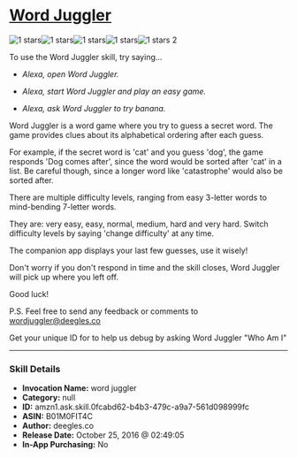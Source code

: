 # [Word Juggler](http://alexa.amazon.com/#skills/amzn1.ask.skill.0fcabd62-b4b3-479c-a9a7-561d098999fc)
![1 stars](../../images/ic_star_black_18dp_1x.png)![1 stars](../../images/ic_star_border_black_18dp_1x.png)![1 stars](../../images/ic_star_border_black_18dp_1x.png)![1 stars](../../images/ic_star_border_black_18dp_1x.png)![1 stars](../../images/ic_star_border_black_18dp_1x.png) 2

To use the Word Juggler skill, try saying...

* *Alexa, open Word Juggler.*

* *Alexa, start Word Juggler and play an easy game.*

* *Alexa, ask Word Juggler to try banana.*

Word Juggler is a word game where you try to guess a secret word. The game provides clues about its alphabetical ordering after each guess.

For example, if the secret word is 'cat' and you guess 'dog', the game responds 'Dog comes after', since the word would be sorted after 'cat' in a list. Be careful though, since a longer word like 'catastrophe' would also be sorted after.

There are multiple difficulty levels, ranging from easy 3-letter words to mind-bending 7-letter words.

They are: very easy, easy, normal, medium, hard and very hard. Switch difficulty levels by saying 'change difficulty' at any time.

The companion app displays your last few guesses, use it wisely!

Don't worry if you don't respond in time and the skill closes, Word Juggler will pick up where you left off. 

Good luck!

P.S. Feel free to send any feedback or comments to wordjuggler@deegles.co 

Get your unique ID for to help us debug by asking Word Juggler "Who Am I"

***

### Skill Details

* **Invocation Name:** word juggler
* **Category:** null
* **ID:** amzn1.ask.skill.0fcabd62-b4b3-479c-a9a7-561d098999fc
* **ASIN:** B01M0FIT4C
* **Author:** deegles.co
* **Release Date:** October 25, 2016 @ 02:49:05
* **In-App Purchasing:** No
